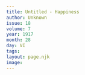 ```yaml
---
title: Untitled - Happiness
author: Unknown
issue: 18
volume: 7
year: 1917
month: 28
day: VI
tags:
layout: page.njk
image:
---
```





